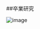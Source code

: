 ##卒業研究

![image](https://github.com/user-attachments/assets/b3b6ed30-1622-43bd-a188-eda0d94f7ff7)

  

  

  
